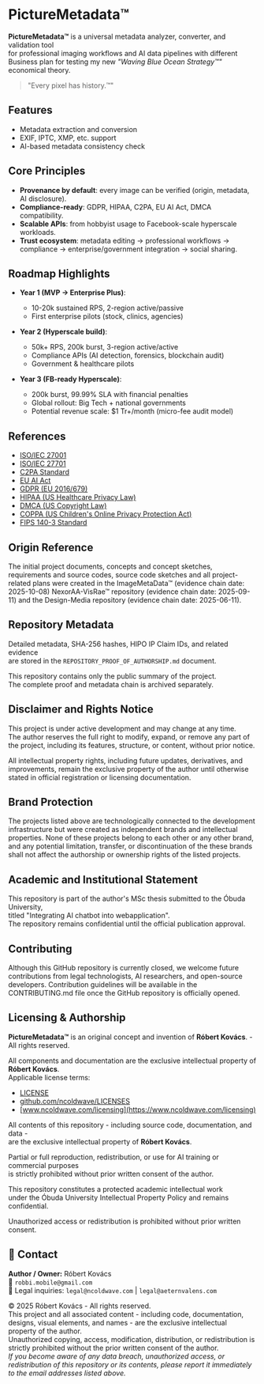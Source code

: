# PictureMetadata™

**PictureMetadata™** is a universal metadata analyzer, converter, and validation tool  
for professional imaging workflows and AI data pipelines with different Business plan for testing my new *"Waving Blue Ocean Strategy™"* economical theory.

> "Every pixel has history.™"

## Features

- Metadata extraction and conversion  
- EXIF, IPTC, XMP, etc. support  
- AI-based metadata consistency check  

## Core Principles

- **Provenance by default**: every image can be verified (origin, metadata, AI disclosure).  
- **Compliance-ready**: GDPR, HIPAA, C2PA, EU AI Act, DMCA compatibility.  
- **Scalable APIs**: from hobbyist usage to Facebook-scale hyperscale workloads.  
- **Trust ecosystem**: metadata editing → professional workflows → compliance → enterprise/government integration → social sharing.  

## Roadmap Highlights

- **Year 1 (MVP → Enterprise Plus)**:  
  - 10-20k sustained RPS, 2-region active/passive  
  - First enterprise pilots (stock, clinics, agencies)  

- **Year 2 (Hyperscale build)**:  
  - 50k+ RPS, 200k burst, 3-region active/active  
  - Compliance APIs (AI detection, forensics, blockchain audit)  
  - Government & healthcare pilots  

- **Year 3 (FB-ready Hyperscale)**:  
  - 200k burst, 99.99% SLA with financial penalties  
  - Global rollout: Big Tech + national governments  
  - Potential revenue scale: $1 Tr+/month (micro-fee audit model)  

## References

- [ISO/IEC 27001](https://www.iso.org/isoiec-27001-information-security.html)  
- [ISO/IEC 27701](https://www.iso.org/standard/71670.html)  
- [C2PA Standard](https://c2pa.org/)  
- [EU AI Act](https://artificialintelligenceact.eu/)  
- [GDPR (EU 2016/679)](https://gdpr-info.eu/)  
- [HIPAA (US Healthcare Privacy Law)](https://www.hhs.gov/hipaa/index.html)  
- [DMCA (US Copyright Law)](https://www.copyright.gov/dmca/)  
- [COPPA (US Children's Online Privacy Protection Act)](https://www.ftc.gov/legal-library/browse/rules/childrens-online-privacy-protection-rule-coppa)  
- [FIPS 140-3 Standard](https://csrc.nist.gov/publications/detail/fips/140/3/final)  

## Origin Reference

The initial project documents, concepts and concept sketches, requirements and source codes, source code sketches and all project-related plans were created in the ImageMetaData™ (evidence chain date: 2025-10-08) NexorAA-VisRae™ repository (evidence chain date: 2025-09-11) and the Design-Media repository (evidence chain date: 2025-06-11).

## Repository Metadata

Detailed metadata, SHA-256 hashes, HIPO IP Claim IDs, and related evidence  
are stored in the `REPOSITORY_PROOF_OF_AUTHORSHIP.md` document.

This repository contains only the public summary of the project.  
The complete proof and metadata chain is archived separately.

## Disclaimer and Rights Notice

This project is under active development and may change at any time.  
The author reserves the full right to modify, expand, or remove any part of the project, including its features, structure, or content, without prior notice.  

All intellectual property rights, including future updates, derivatives, and improvements, remain the exclusive property of the author until otherwise stated in official registration or licensing documentation.

## Brand Protection

The projects listed above are technologically connected to the development infrastructure but were created as independent brands and intellectual properties. None of these projects belong to each other or any other brand, and any potential limitation, transfer, or discontinuation of the these brands shall not affect the authorship or ownership rights of the listed projects.  

## Academic and Institutional Statement

This repository is part of the author's MSc thesis submitted to the Óbuda University,  
titled "Integrating AI chatbot into webapplication".  
The repository remains confidential until the official publication approval.

## Contributing

Although this GitHub repository is currently closed, we welcome future contributions from legal technologists, AI researchers, and open-source developers. Contribution guidelines will be available in the CONTRIBUTING.md file once the GitHub repository is officially opened.

## Licensing & Authorship

**PictureMetadata™** is an original concept and invention of **Róbert Kovács**. - All rights reserved.

All components and documentation are the exclusive intellectual property of **Róbert Kovács**.  
Applicable license terms:  

- [LICENSE](LICENSE)
- [github.com/ncoldwave/LICENSES](https://github.com/ncoldwave/LICENSES)  
- [www.ncoldwave.com/licensing](https://www.ncoldwave.com/licensing)

All contents of this repository - including source code, documentation, and data -  
are the exclusive intellectual property of **Róbert Kovács**.  

Partial or full reproduction, redistribution, or use for AI training or commercial purposes  
is strictly prohibited without prior written consent of the author.  

This repository constitutes a protected academic intellectual work  
under the Óbuda University Intellectual Property Policy and remains confidential.

Unauthorized access or redistribution is prohibited without prior written consent.  

## 📧 Contact

**Author / Owner:** Róbert Kovács  
📩 `robbi.mobile@gmail.com`  
🔐 Legal inquiries: `legal@ncoldwave.com` | `legal@aeternvalens.com`

© 2025 Róbert Kovács - All rights reserved.  
This project and all associated content - including code, documentation, designs, visual elements, and names - are the exclusive intellectual property of the author.  
Unauthorized copying, access, modification, distribution, or redistribution is strictly prohibited without the prior written consent of the author.  
*If you become aware of any data breach, unauthorized access, or redistribution of this repository or its contents, please report it immediately to the email addresses listed above.*  
